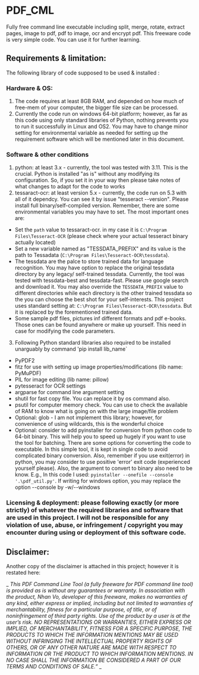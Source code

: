 # PDF_CML
Fully free command line executable including split, merge, rotate, extract pages, image to pdf, pdf to image, ocr and encrypt pdf. This freeware code is very simple code. You can use it for further learning.

## Requirements & limitation:
The following library of code supposed to be used & installed :
### Hardware & OS: 
1. The code requires at least 8GB RAM, and depended on how much of free-mem of your computer, the bigger file size can be processed.
2. Currently the code run on windows 64-bit platform; however, as far as this code using only standard libraries of Python, nothing prevents you to run it successfully in Linux and OS2. You may have to change minor setting for environmental variable as needed for setting up the requirement software which will be mentioned later in this document.
### Software & other conditions
1. python: at least 3.x - currently, the tool was tested with 3.11. This is the crucial. Python is installed "as is" without any modifying its configuration. So, if you set it in your way then please take notes of what changes to adapt for the code to works
2. tessaract-ocr: at least version 5.x - currently, the code run on 5.3 with all of it dependcy. You can see it by issue "tesseract --version". Please install full binary/self-compiled version.
Remember, there are some environmental variables you may have to set. The most important ones are:
* Set the `path` value to tessaract-ocr. in my case it is `C:\Program Files\Tesseract-OCR` (please check where your actual tesseract binary actually located)
* Set a new variable named as "TESSDATA_PREFIX" and its value is the path to Tessadata (`C:\Program Files\Tesseract-OCR\tessdata`).
* The tessdata are the palce to store trained data for language recognition. You may have option to replace the original tessdata directory by any legacy/ self-trained tessdata. Currently, the tool was tested with tessdata-best and tessdata-fast. Please use google search and download it. You may also override the `TESSDATA_PREFIX` value to different directories while each directory is the other trained tessdata so the you can choose the best shot for your self-interests. This project uses standard setting at: `C:\Program Files\Tesseract-OCR\tessdata`. But it is replaced by the forementioned trained data.
* Some sample pdf files, pictures inf different formats and pdf e-books. Those ones can be found anywhere or make up yourself. This need in case for modifying the code parameters.
3. Following Python standard libraries also required to be installed unarguably by command 'pip install lib_name` 
* PyPDF2
* fitz for use with setting up image properties/modifications (lib name: PyMuPDF)
* PIL for image editing (lib name: pillow)
* pytesseract for OCR settings
* argparse for command line argument setting
* shutil for fast copy file. You can replace it by os command also.
* psutil for computer memory check. You can use to check the available of RAM to know what is going on with the large image/file problem
* Optional: glob - I am not implement this library; however, for convenience of using wildcards, this is the wonderful choice
* Optional: consider to add pyinstaller for conversion from python code to 64-bit binary. This will help you to speed up hugely if you want to use the tool for batching. There are some options for converting the code to executable. In this simple tool, it is kept in single code to avoid complicated binary conversion. Also, remember if you use exit(error) in python, you may consider to use positive 'error' exit code (experienced yourself please). Also, the argument to convert to binary also need to be know. E.g., In this code I used: `pyinstaller --onefile --console '.\pdf_util.py'`. If writing for windows option, you may replace the option --console by -w/--windows

### Licensing & deployment: please following exactly (or more strictly) of whatever the required libraries and software that are used in this project. I will not be responsible for any violation of use, abuse, or infringement / copyright you may encounter during using or deployment of this software code.
 

## Disclaimer: 
Another copy of the disclaimer is attached in this project; however it is restated here:

_ _This PDF Command Line Tool (a fully freeware for PDF command line tool) is provided as is without any guarantees or warranty. In association with the product, Nhan Vo, developer of this freeware, makes no warranties of any kind, either express or implied, including but not limited to warranties of merchantability, fitness for a particular purpose, of title, or of noninfringement of third party rights. Use of the product by a user is at the user’s risk.
NO REPRESENTATIONS OR WARRANTIES, EITHER EXPRESS OR IMPLIED, OF MERCHANTABILITY, FITNESS FOR A SPECIFIC PURPOSE, THE PRODUCTS TO WHICH THE INFORMATION MENTIONS MAY BE USED WITHOUT INFRINGING THE INTELLECTUAL PROPERTY RIGHTS OF OTHERS, OR OF ANY OTHER NATURE ARE MADE WITH RESPECT TO INFORMATION OR THE PRODUCT TO WHICH INFORMATION MENTIONS. IN NO CASE SHALL THE INFORMATION BE CONSIDERED A PART OF OUR TERMS AND CONDITIONS OF SALE.”_ _

